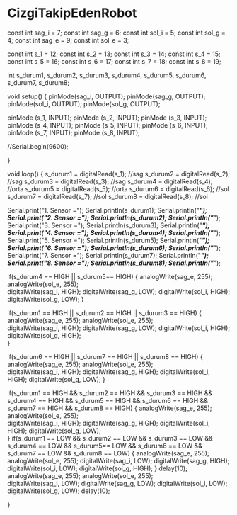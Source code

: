# CizgiTakipEdenRobot
const int sag_i = 7;
const int sag_g = 6;
const int sol_i = 5;
const int sol_g = 4;
const int sag_e = 9;
const int sol_e = 3;

const int s_1 = 12;
const int s_2 = 13;
const int s_3 = 14;
const int s_4 = 15;
const int s_5 = 16;
const int s_6 = 17;
const int s_7 = 18;
const int s_8 = 19;

int s_durum1, s_durum2, s_durum3, s_durum4, s_durum5, s_durum6, s_durum7, s_durum8;


void setup() {
  pinMode(sag_i, OUTPUT);
  pinMode(sag_g, OUTPUT);
  pinMode(sol_i, OUTPUT);
  pinMode(sol_g, OUTPUT);

  pinMode (s_1, INPUT);
  pinMode (s_2, INPUT);
  pinMode (s_3, INPUT);
  pinMode (s_4, INPUT);
  pinMode (s_5, INPUT);
  pinMode (s_6, INPUT);
  pinMode (s_7, INPUT);
  pinMode (s_8, INPUT);

  //Serial.begin(9600);
  

}

void loop() {
  s_durum1 = digitalRead(s_1); //sag
  s_durum2 = digitalRead(s_2); //sag
  s_durum3 = digitalRead(s_3); //sag
  s_durum4 = digitalRead(s_4); //orta
  s_durum5 = digitalRead(s_5); //orta
  s_durum6 = digitalRead(s_6); //sol
  s_durum7 = digitalRead(s_7); //sol
  s_durum8 = digitalRead(s_8); //sol

  Serial.print("1. Sensor =");
  Serial.println(s_durum1);
  Serial.println("_______________");
  Serial.print("2. Sensor =");
  Serial.println(s_durum2);
  Serial.println("_______________");
  Serial.print("3. Sensor =");
  Serial.println(s_durum3);
  Serial.println("_______________");
  Serial.print("4. Sensor =");
  Serial.println(s_durum4);
  Serial.println("_______________");
  Serial.print("5. Sensor =");
  Serial.println(s_durum5);
  Serial.println("_______________");
  Serial.print("6. Sensor =");
  Serial.println(s_durum6);
  Serial.println("_______________");
  Serial.print("7. Sensor =");
  Serial.println(s_durum7);
  Serial.println("_______________");
  Serial.print("8. Sensor =");
  Serial.println(s_durum8);
  Serial.println("_______________");
 

  if(s_durum4 == HIGH || s_durum5== HIGH) 
  {
  analogWrite(sag_e, 255);
  analogWrite(sol_e, 255);      
  digitalWrite(sag_i, HIGH);
  digitalWrite(sag_g, LOW);
  digitalWrite(sol_i, HIGH);
  digitalWrite(sol_g, LOW);
  }

  if(s_durum1 == HIGH || s_durum2 == HIGH || s_durum3 == HIGH) 
  {   
  analogWrite(sag_e, 255);
  analogWrite(sol_e, 255);   
  digitalWrite(sag_i, HIGH);
  digitalWrite(sag_g, LOW);
  digitalWrite(sol_i, HIGH);
  digitalWrite(sol_g, HIGH);    
  }

  if(s_durum6 == HIGH || s_durum7 == HIGH || s_durum8 == HIGH) 
  {
  analogWrite(sag_e, 255);
  analogWrite(sol_e, 255);   
  digitalWrite(sag_i, HIGH);
  digitalWrite(sag_g, HIGH);
  digitalWrite(sol_i, HIGH);
  digitalWrite(sol_g, LOW);
  }

  

  if(s_durum1 == HIGH && s_durum2 == HIGH && s_durum3 == HIGH && s_durum4 == HIGH && s_durum5 == HIGH && s_durum6 == HIGH && s_durum7 == HIGH && s_durum8 == HIGH)
  {
  analogWrite(sag_e, 255);
  analogWrite(sol_e, 255);   
  digitalWrite(sag_i, HIGH);
  digitalWrite(sag_g, HIGH);
  digitalWrite(sol_i, HIGH);
  digitalWrite(sol_g, LOW);    
  }
  if(s_durum1 == LOW && s_durum2 == LOW && s_durum3 == LOW && s_durum4 == LOW && s_durum5== LOW && s_durum6 == LOW && s_durum7 == LOW && s_durum8 == LOW)
   {
  analogWrite(sag_e, 255);
  analogWrite(sol_e, 255);
  digitalWrite(sag_i, LOW);
  digitalWrite(sag_g, HIGH);
  digitalWrite(sol_i, LOW);
  digitalWrite(sol_g, HIGH);
   }
  delay(10);
  analogWrite(sag_e, 255);
  analogWrite(sol_e, 255);   
  digitalWrite(sag_i, LOW);
  digitalWrite(sag_g, LOW);
  digitalWrite(sol_i, LOW);
  digitalWrite(sol_g, LOW); 
  delay(10);
  
  
  }
